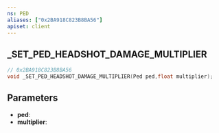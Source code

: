 ```yaml
---
ns: PED
aliases: ["0x2BA918C823B8BA56"]
apiset: client
---
```

## _SET_PED_HEADSHOT_DAMAGE_MULTIPLIER

```c
// 0x2BA918C823B8BA56
void _SET_PED_HEADSHOT_DAMAGE_MULTIPLIER(Ped ped,float multiplier);
```


## Parameters
* **ped**:
* **multiplier**: